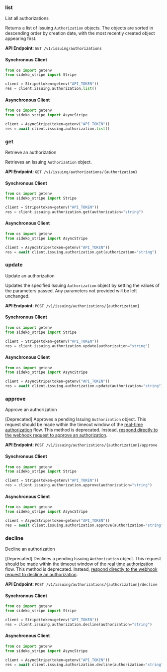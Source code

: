 
### list <a name="list"></a>
List all authorizations

<p>Returns a list of Issuing <code>Authorization</code> objects. The objects are sorted in descending order by creation date, with the most recently created object appearing first.</p>

**API Endpoint**: `GET /v1/issuing/authorizations`

#### Synchronous Client

```python
from os import getenv
from sideko_stripe import Stripe

client = Stripe(token=getenv("API_TOKEN"))
res = client.issuing.authorization.list()
```

#### Asynchronous Client

```python
from os import getenv
from sideko_stripe import AsyncStripe

client = AsyncStripe(token=getenv("API_TOKEN"))
res = await client.issuing.authorization.list()
```

### get <a name="get"></a>
Retrieve an authorization

<p>Retrieves an Issuing <code>Authorization</code> object.</p>

**API Endpoint**: `GET /v1/issuing/authorizations/{authorization}`

#### Synchronous Client

```python
from os import getenv
from sideko_stripe import Stripe

client = Stripe(token=getenv("API_TOKEN"))
res = client.issuing.authorization.get(authorization="string")
```

#### Asynchronous Client

```python
from os import getenv
from sideko_stripe import AsyncStripe

client = AsyncStripe(token=getenv("API_TOKEN"))
res = await client.issuing.authorization.get(authorization="string")
```

### update <a name="update"></a>
Update an authorization

<p>Updates the specified Issuing <code>Authorization</code> object by setting the values of the parameters passed. Any parameters not provided will be left unchanged.</p>

**API Endpoint**: `POST /v1/issuing/authorizations/{authorization}`

#### Synchronous Client

```python
from os import getenv
from sideko_stripe import Stripe

client = Stripe(token=getenv("API_TOKEN"))
res = client.issuing.authorization.update(authorization="string")
```

#### Asynchronous Client

```python
from os import getenv
from sideko_stripe import AsyncStripe

client = AsyncStripe(token=getenv("API_TOKEN"))
res = await client.issuing.authorization.update(authorization="string")
```

### approve <a name="approve"></a>
Approve an authorization

<p>[Deprecated] Approves a pending Issuing <code>Authorization</code> object. This request should be made within the timeout window of the <a href="/docs/issuing/controls/real-time-authorizations">real-time authorization</a> flow. 
This method is deprecated. Instead, <a href="/docs/issuing/controls/real-time-authorizations#authorization-handling">respond directly to the webhook request to approve an authorization</a>.</p>

**API Endpoint**: `POST /v1/issuing/authorizations/{authorization}/approve`

#### Synchronous Client

```python
from os import getenv
from sideko_stripe import Stripe

client = Stripe(token=getenv("API_TOKEN"))
res = client.issuing.authorization.approve(authorization="string")
```

#### Asynchronous Client

```python
from os import getenv
from sideko_stripe import AsyncStripe

client = AsyncStripe(token=getenv("API_TOKEN"))
res = await client.issuing.authorization.approve(authorization="string")
```

### decline <a name="decline"></a>
Decline an authorization

<p>[Deprecated] Declines a pending Issuing <code>Authorization</code> object. This request should be made within the timeout window of the <a href="/docs/issuing/controls/real-time-authorizations">real time authorization</a> flow.
This method is deprecated. Instead, <a href="/docs/issuing/controls/real-time-authorizations#authorization-handling">respond directly to the webhook request to decline an authorization</a>.</p>

**API Endpoint**: `POST /v1/issuing/authorizations/{authorization}/decline`

#### Synchronous Client

```python
from os import getenv
from sideko_stripe import Stripe

client = Stripe(token=getenv("API_TOKEN"))
res = client.issuing.authorization.decline(authorization="string")
```

#### Asynchronous Client

```python
from os import getenv
from sideko_stripe import AsyncStripe

client = AsyncStripe(token=getenv("API_TOKEN"))
res = await client.issuing.authorization.decline(authorization="string")
```

